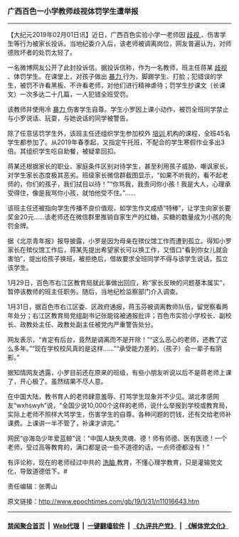 ### 广西百色一小学教师歧视体罚学生遭举报
------------------------

<p>
 【大纪元2019年02月01日讯】近日，广西百色实验小学一老师因
 <a href="http://www.epochtimes.com/gb/tag/%E6%AD%A7%E8%A7%86.html">
  歧视
 </a>
 、伤害学生等行为被家长投诉。当地纪委介入后，该老师被调离岗位，网友普遍认为，对师德败坏者的处罚太轻了。
</p>
<p>
 一名微博网友公开了此封投诉信。据投诉信称，作为一名教师，班主任蒋某
 <a href="http://www.epochtimes.com/gb/tag/%E6%AD%A7%E8%A7%86.html">
  歧视
 </a>
 、体罚学生。在课堂上，对孩子做出
 <a href="http://www.epochtimes.com/gb/tag/%E6%9A%B4%E5%8A%9B.html">
  暴力
 </a>
 行为，脚踢学生、打脸；犯错误的学生，被罚不许看黑板、不许看老师，对他们进行精神虐待；罚学生抄课文（长课文）一次多达二十几篇，一人犯错全班受罚。
</p>
<p>
 该教师并使用冷
 <a href="http://www.epochtimes.com/gb/tag/%E6%9A%B4%E5%8A%9B.html">
  暴力
 </a>
 伤害学生自尊。学生小罗因上课小动作，被罚全班同学禁止与小罗说话、玩耍，与她说话的同学被警告。
</p>
<p>
 除了任意惩罚学生外，该班主任还组织学生参加校外
 <a href="http://www.epochtimes.com/gb/tag/%E5%9F%B9%E8%AE%AD.html">
  培训
 </a>
 机构的课程，全班45名学生都参加了。从2019年春季起，又指定午托班，不配合的学生寒假作业多出3倍。其组织学生吃自助餐，被疑拿回扣。
</p>
<p>
 蒋某还根据家长的职业、家庭条件区别对待学生，甚至利用孩子威胁、嘲讽家长，对学生家长态度极其恶劣。班级家长微信群截图显示，“如果不听我的，看不起老师的，你们的孩子，我们拭目以待！”“你骂我，我责问你小孩！我是大人，心理承受得住，像是我骂你小孩，就怕他受不住。”……
</p>
<p>
 该班主任还被指向学生传播不良价值观，如学生作文成绩“特棒”，让学生向家长要奖金20元……该老师还在微信群里推销自家生产的红糖，买糖的数量成为小孩的免罚金牌。
</p>
<p>
 据《北京青年报》报导披露，小罗是因为母亲在殡仪馆工作而遭到孤立。得知小罗家长在殡仪馆工作后，蒋某先提出希望家长可以换工作，又借口“看到你女儿就会害怕”，提出给孩子换班，被拒绝后，借故要求全班同学不得与该学生说话，孤立该学生。
</p>
<p>
 1月29日，百色市右江区教育局就此事做出回应，称“家长反映的问题基本属实”，暂停该教师的班主任职务。随后，当地纪检监察部门介入调查。
</p>
<p>
 1月31日，据百色市右江区委、区政府通报，蒋玉芬被调离教师队伍，留党察看两年处分；右江区教育局党组副书记张能铭被通报批评；百色市实验小学校长、副校长、政教处主任、政教处副主任被党内严重警告处分。
</p>
<p>
 网友表示，“肯定有后台，竟然是调离而不是开除！”“这么恶心的老师，还教了这么多年。”“现在学校校风真的是这样……”“承受能力差的，（孩子）会一辈子有阴影。”
</p>
<p>
 据知情网友透露，小罗目前还在原来的班级，有些小朋友听说以后不是蒋老师上课了，开心极了。虽然结果不尽人意。
</p>
<p>
 在中国大陆，教书育人的老师肆意羞辱、打骂学生现象并不少见。湖北孝感网友“wxhswyh”说，“全国少说10,000个这样的老师，说什么举报到学校或教育局，实际上老师不照样大骂学生，伤害学生的自尊。各种问题的罚钱，还有交给老师补课费。上课讲一半不管了，补课才讲完。”
</p>
<p>
 网民“@海岛少年爱蓝鲸”说：“中国人缺失灵魂、德！师有师德、医有医德！一个老师，受过高等教育的，满口都是说一些不道德的话，一点师德都没有！”
</p>
<p>
 有评论称，现在的老师经过中共的
 <a href="http://www.epochtimes.com/gb/tag/%E6%B4%97%E8%84%91.html">
  洗脑
 </a>
 教育，不懂心理学教育，只是灌输党文化，导致道德低下。#
</p>
<p>
 责任编辑：张菁山
</p>

原文链接：http://www.epochtimes.com/gb/19/1/31/n11016643.htm


------------------------
#### [禁闻聚合首页](https://github.com/gfw-breaker/banned-news/blob/master/README.md) &nbsp;|&nbsp; [Web代理](https://github.com/gfw-breaker/open-proxy/blob/master/README.md) &nbsp;|&nbsp; [一键翻墙软件](https://github.com/gfw-breaker/nogfw/blob/master/README.md) &nbsp;|&nbsp; [《九评共产党》](https://github.com/gfw-breaker/9ping.md/blob/master/README.md#九评之一评共产党是什么) &nbsp;|&nbsp; [《解体党文化》](https://github.com/gfw-breaker/jtdwh.md/blob/master/README.md#绪论)